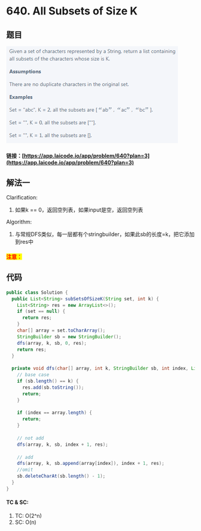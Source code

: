 # 640. All Subsets of Size K

## 题目

![](<../../.gitbook/assets/image (10) (1) (1) (1).png>)

#### 链接：[https://app.laicode.io/app/problem/640?plan=3](https://app.laicode.io/app/problem/640?plan=3)

## 解法一

Clarification:&#x20;

1. 如果k == 0，返回空列表，如果input是空，返回空列表

Algorithm:&#x20;

1. 与常规DFS类似，每一层都有个stringbuilder，如果此sb的长度=k，把它添加到res中

#### <mark style="color:red;">注意：</mark>

## 代码

```java
public class Solution {
  public List<String> subSetsOfSizeK(String set, int k) {
    List<String> res = new ArrayList<>();
    if (set == null) {
      return res;
    }
    char[] array = set.toCharArray();
    StringBuilder sb = new StringBuilder();
    dfs(array, k, sb, 0, res);
    return res;
  }

  private void dfs(char[] array, int k, StringBuilder sb, int index, List<String> res) {
    // base case
    if (sb.length() == k) {
      res.add(sb.toString());
      return;
    }

    if (index == array.length) {
      return;
    }

    // not add
    dfs(array, k, sb, index + 1, res);

    // add
    dfs(array, k, sb.append(array[index]), index + 1, res);
    //omit
    sb.deleteCharAt(sb.length() - 1);
  }
}

```

#### TC & SC:&#x20;

1. TC: O(2^n)
2. SC: O(n)
